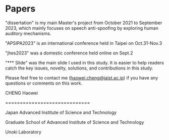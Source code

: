 # Papers

"dissertation" is my main Master's project from October 2021 to September 2023, which mainly focuses on speech anti-spoofing by exploring human auditory mechanisms.

"APSIPA2023" is an international conference held in Taipei on Oct.31-Nov.3

"jhes2023" was a domestic conference held online on Sept.2

"*** Slide" was the main slide I used in this study. It is easier to help readers catch the key issues, novelty, solutions, and contributions in this study.

Please feel free to contact me (haowei.cheng@jaist.ac.jp) if you have any questions or comments on this work.  

CHENG Haowei

=============================

Japan Advanced Institute of Science and Technology  

Graduate School of Advanced Institute of Science and Technology  

Unoki Laboratory

